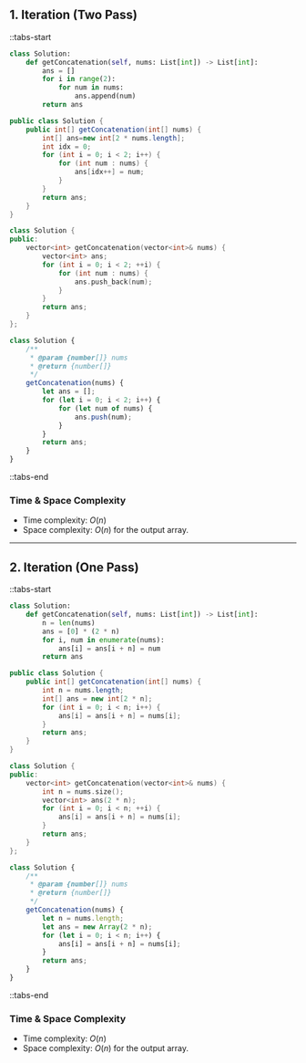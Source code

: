 ## 1. Iteration (Two Pass)

::tabs-start

```python
class Solution:
    def getConcatenation(self, nums: List[int]) -> List[int]:
        ans = []
        for i in range(2):
            for num in nums:
                ans.append(num)
        return ans
```

```java
public class Solution {
    public int[] getConcatenation(int[] nums) {
        int[] ans=new int[2 * nums.length];
        int idx = 0;
        for (int i = 0; i < 2; i++) {
            for (int num : nums) {
                ans[idx++] = num;
            }
        }
        return ans;
    }
}
```

```cpp
class Solution {
public:
    vector<int> getConcatenation(vector<int>& nums) {
        vector<int> ans;
        for (int i = 0; i < 2; ++i) {
            for (int num : nums) {
                ans.push_back(num);
            }
        }
        return ans;
    }
};
```

```javascript
class Solution {
    /**
     * @param {number[]} nums
     * @return {number[]}
     */
    getConcatenation(nums) {
        let ans = [];
        for (let i = 0; i < 2; i++) {
            for (let num of nums) {
                ans.push(num);
            }
        }
        return ans;
    }
}
```

::tabs-end

### Time & Space Complexity

* Time complexity: $O(n)$
* Space complexity: $O(n)$ for the output array.

---

## 2. Iteration (One Pass)

::tabs-start

```python
class Solution:
    def getConcatenation(self, nums: List[int]) -> List[int]:
        n = len(nums)
        ans = [0] * (2 * n)
        for i, num in enumerate(nums):
            ans[i] = ans[i + n] = num
        return ans
```

```java
public class Solution {
    public int[] getConcatenation(int[] nums) {
        int n = nums.length;
        int[] ans = new int[2 * n];
        for (int i = 0; i < n; i++) {
            ans[i] = ans[i + n] = nums[i];
        }
        return ans;
    }
}
```

```cpp
class Solution {
public:
    vector<int> getConcatenation(vector<int>& nums) {
        int n = nums.size();
        vector<int> ans(2 * n);
        for (int i = 0; i < n; ++i) {
            ans[i] = ans[i + n] = nums[i];
        }
        return ans;
    }
};
```

```javascript
class Solution {
    /**
     * @param {number[]} nums
     * @return {number[]}
     */
    getConcatenation(nums) {
        let n = nums.length;
        let ans = new Array(2 * n);
        for (let i = 0; i < n; i++) {
            ans[i] = ans[i + n] = nums[i];
        }
        return ans;
    }
}
```

::tabs-end

### Time & Space Complexity

* Time complexity: $O(n)$
* Space complexity: $O(n)$ for the output array.